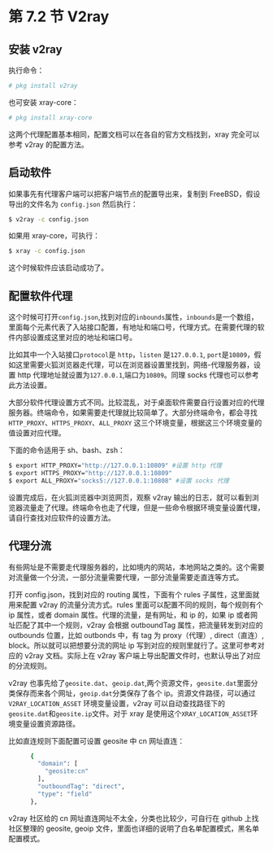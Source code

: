# 第 7.2 节 V2ray

## 安装 v2ray

执行命令：

```sh
# pkg install v2ray
```

也可安装 xray-core：

```sh
# pkg install xray-core
```

这两个代理配置基本相同，配置文档可以在各自的官方文档找到，xray 完全可以参考 v2ray 的配置方法。

## 启动软件

如果事先有代理客户端可以把客户端节点的配置导出来，复制到 FreeBSD，假设导出的文件名为 `config.json` 然后执行：

```sh
$ v2ray -c config.json
```

如果用 xray-core，可执行：

```sh
$ xray -c config.json
```

这个时候软件应该启动成功了。

## 配置软件代理

这个时候可打开`config.json`,找到对应的`inbounds`属性，`inbounds`是一个数组，里面每个元素代表了入站接口配置，有地址和端口号，代理方式。在需要代理的软件内部设置成这里对应的地址和端口号。

比如其中一个入站接口`protocol`是 `http`，`listen` 是`127.0.0.1`, `port`是`10809`，假如这里需要火狐浏览器走代理，可以在浏览器设置里找到，网络-代理服务器，设置 http 代理地址就设置为`127.0.0.1`,端口为`10809`。同理 socks 代理也可以参考此方法设置。

大部分软件代理设置方式不同。比较混乱，对于桌面软件需要自行设置对应的代理服务器。终端命令，如果需要走代理就比较简单了。大部分终端命令，都会寻找`HTTP_PROXY`、`HTTPS_PROXY`、`ALL_PROXY` 这三个环境变量，根据这三个环境变量的值设置对应代理。

下面的命令适用于 sh、bash、zsh：

```sh
$ export HTTP_PROXY="http://127.0.0.1:10809" #设置 http 代理
$ export HTTPS_PROXY="http://127.0.0.1:10809"
$ export ALL_PROXY="socks5://127.0.0.1:10808" #设置 socks 代理
```

设置完成后，在火狐浏览器中浏览网页，观察 v2ray 输出的日志，就可以看到浏览器流量走了代理。终端命令也走了代理，但是一些命令根据环境变量设置代理，请自行查找对应软件的设置方法。

## 代理分流

有些网址是不需要走代理服务器的，比如境内的网站，本地网站之类的。这个需要对流量做一个分流，一部分流量需要代理，一部分流量需要走直连等方式。

打开 config.json，找到对应的 routing 属性，下面有个 rules 子属性，这里面就用来配置 v2ray 的流量分流方式。rules 里面可以配置不同的规则，每个规则有个 ip 属性，或者 domain 属性。代理的流量，是有网址，和 ip 的，如果 ip 或者网址匹配了其中一个规则，v2ray 会根据 outboundTag 属性，把流量转发到对应的 outbounds 位置，比如 outbonds 中，有 tag 为 proxy（代理）, direct（直连）, block。所以就可以把想要分流的网址 ip 写到对应的规则里就行了。这里可参考对应的 v2ray 文档。实际上在 v2ray 客户端上导出配置文件时，也默认导出了对应的分流规则。

v2ray 也事先给了`geosite.dat`、`geoip.dat`,两个资源文件，`geosite.dat`里面分类保存而来各个网址，`geoip.dat`分类保存了各个 ip。资源文件路径，可以通过 `V2RAY_LOCATION_ASSET` 环境变量设置，v2ray 可以自动查找路径下的`geosite.dat`和`geosite.ip`文件。对于 xray 是使用这个`XRAY_LOCATION_ASSET`环境变量设置资源路径。

比如直连规则下面配置可设置 geosite 中 cn 网址直连：

```sh
      {
        "domain": [
          "geosite:cn"
        ],
        "outboundTag": "direct",
        "type": "field"
      },
```

v2ray 社区给的 cn 网址直连网址不太全，分类也比较少，可自行在 github 上找社区整理的 geosite, geoip 文件，里面也详细的说明了白名单配置模式，黑名单配置模式。
